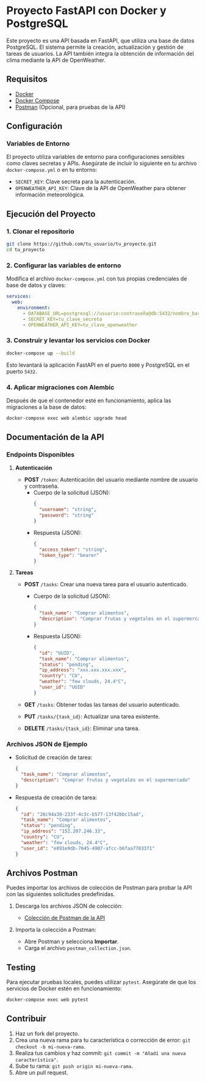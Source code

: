 
# Proyecto FastAPI con Docker y PostgreSQL

Este proyecto es una API basada en FastAPI, que utiliza una base de datos PostgreSQL. El sistema permite la creación, actualización y gestión de tareas de usuarios. La API también integra la obtención de información del clima mediante la API de OpenWeather.

## Requisitos

- [Docker](https://www.docker.com/)
- [Docker Compose](https://docs.docker.com/compose/)
- [Postman](https://www.postman.com/) (Opcional, para pruebas de la API)

## Configuración

### Variables de Entorno

El proyecto utiliza variables de entorno para configuraciones sensibles como claves secretas y APIs. Asegúrate de incluir lo siguiente en tu archivo `docker-compose.yml` o en tu entorno:

- `SECRET_KEY`: Clave secreta para la autenticación.
- `OPENWEATHER_API_KEY`: Clave de la API de OpenWeather para obtener información meteorológica.


## Ejecución del Proyecto

### 1. Clonar el repositorio

```bash
git clone https://github.com/tu_usuario/tu_proyecto.git
cd tu_proyecto
```

### 2. Configurar las variables de entorno

Modifica el archivo `docker-compose.yml` con tus propias credenciales de base de datos y claves:

```yaml
services:
  web:
    environment:
      - DATABASE_URL=postgresql://usuario:contraseña@db:5432/nombre_base_de_datos
      - SECRET_KEY=tu_clave_secreta
      - OPENWEATHER_API_KEY=tu_clave_openweather
```

### 3. Construir y levantar los servicios con Docker

```bash
docker-compose up --build
```

Esto levantará la aplicación FastAPI en el puerto `8000` y PostgreSQL en el puerto `5432`.

### 4. Aplicar migraciones con Alembic

Después de que el contenedor esté en funcionamiento, aplica las migraciones a la base de datos:

```bash
docker-compose exec web alembic upgrade head
```

## Documentación de la API

### Endpoints Disponibles

1. **Autenticación**

   - **POST** `/token`: Autenticación del usuario mediante nombre de usuario y contraseña.
     - Cuerpo de la solicitud (JSON):
       ```json
       {
         "username": "string",
         "password": "string"
       }
       ```
     - Respuesta (JSON):
       ```json
       {
         "access_token": "string",
         "token_type": "bearer"
       }
       ```

2. **Tareas**

   - **POST** `/tasks`: Crear una nueva tarea para el usuario autenticado.
     - Cuerpo de la solicitud (JSON):
       ```json
       {
         "task_name": "Comprar alimentos",
         "description": "Comprar frutas y vegetales en el supermercado"
       }
       ```
     - Respuesta (JSON):
       ```json
       {
         "id": "UUID",
         "task_name": "Comprar alimentos",
         "status": "pending",
         "ip_address": "xxx.xxx.xxx.xxx",
         "country": "CU",
         "weather": "few clouds, 24.4°C",
         "user_id": "UUID"
       }
       ```

   - **GET** `/tasks`: Obtener todas las tareas del usuario autenticado.

   - **PUT** `/tasks/{task_id}`: Actualizar una tarea existente.

   - **DELETE** `/tasks/{task_id}`: Eliminar una tarea.

### Archivos JSON de Ejemplo

- Solicitud de creación de tarea:
  ```json
  {
    "task_name": "Comprar alimentos",
    "description": "Comprar frutas y vegetales en el supermercado"
  }
  ```

- Respuesta de creación de tarea:
  ```json
  {
    "id": "26c94a30-233f-4c3c-b577-13f42bbc15ad",
    "task_name": "Comprar alimentos",
    "status": "pending",
    "ip_address": "152.207.246.33",
    "country": "CU",
    "weather": "few clouds, 24.4°C",
    "user_id": "e891e9db-7645-4907-afcc-b6faa7703371"
  }
  ```

## Archivos Postman

Puedes importar los archivos de colección de Postman para probar la API con las siguientes solicitudes predefinidas.

1. Descarga los archivos JSON de colección:
   - [Colección de Postman de la API](./postman_collection.json)

2. Importa la colección a Postman:
   - Abre Postman y selecciona **Importar**.
   - Carga el archivo `postman_collection.json`.

## Testing

Para ejecutar pruebas locales, puedes utilizar `pytest`. Asegúrate de que los servicios de Docker estén en funcionamiento:

```bash
docker-compose exec web pytest
```

## Contribuir

1. Haz un fork del proyecto.
2. Crea una nueva rama para tu característica o corrección de error: `git checkout -b mi-nueva-rama`.
3. Realiza tus cambios y haz commit: `git commit -m "Añadí una nueva característica"`.
4. Sube tu rama: `git push origin mi-nueva-rama`.
5. Abre un pull request.


